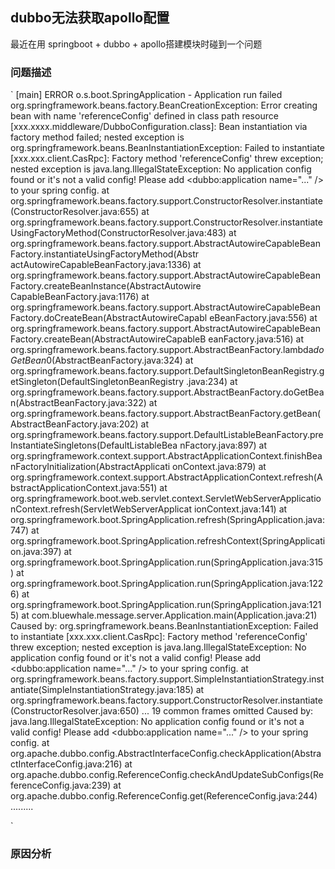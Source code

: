 ## dubbo无法获取apollo配置

最近在用 springboot + dubbo + apollo搭建模块时碰到一个问题

### 问题描述
`
[main] ERROR o.s.boot.SpringApplication - Application run failed
org.springframework.beans.factory.BeanCreationException: Error creating bean with name 'referenceConfig' defined in class path resource [xxx.xxxx.middleware/DubboConfiguration.class]: Bean instantiation via factory method failed; nested exception is org.springframework.beans.BeanInstantiationException: Failed to instantiate [xxx.xxx.client.CasRpc]: Factory method 'referenceConfig' threw exception; nested exception is java.lang.IllegalStateException: No application config found or it's not a valid config! Please add <dubbo:application name="..." /> to your spring config.
        at org.springframework.beans.factory.support.ConstructorResolver.instantiate(ConstructorResolver.java:655)
        at org.springframework.beans.factory.support.ConstructorResolver.instantiateUsingFactoryMethod(ConstructorResolver.java:483)
        at org.springframework.beans.factory.support.AbstractAutowireCapableBeanFactory.instantiateUsingFactoryMethod(Abstr
actAutowireCapableBeanFactory.java:1336)
       at org.springframework.beans.factory.support.AbstractAutowireCapableBeanFactory.createBeanInstance(AbstractAutowire
CapableBeanFactory.java:1176)
       at org.springframework.beans.factory.support.AbstractAutowireCapableBeanFactory.doCreateBean(AbstractAutowireCapabl
eBeanFactory.java:556)
       at org.springframework.beans.factory.support.AbstractAutowireCapableBeanFactory.createBean(AbstractAutowireCapableB
eanFactory.java:516)
       at org.springframework.beans.factory.support.AbstractBeanFactory.lambda$doGetBean$0(AbstractBeanFactory.java:324)
       at org.springframework.beans.factory.support.DefaultSingletonBeanRegistry.getSingleton(DefaultSingletonBeanRegistry
.java:234)
       at org.springframework.beans.factory.support.AbstractBeanFactory.doGetBean(AbstractBeanFactory.java:322)
       at org.springframework.beans.factory.support.AbstractBeanFactory.getBean(AbstractBeanFactory.java:202)
       at org.springframework.beans.factory.support.DefaultListableBeanFactory.preInstantiateSingletons(DefaultListableBea
nFactory.java:897)
       at org.springframework.context.support.AbstractApplicationContext.finishBeanFactoryInitialization(AbstractApplicati
onContext.java:879)
       at org.springframework.context.support.AbstractApplicationContext.refresh(AbstractApplicationContext.java:551)
       at org.springframework.boot.web.servlet.context.ServletWebServerApplicationContext.refresh(ServletWebServerApplicat
ionContext.java:141)
       at org.springframework.boot.SpringApplication.refresh(SpringApplication.java:747)
       at org.springframework.boot.SpringApplication.refreshContext(SpringApplication.java:397)
       at org.springframework.boot.SpringApplication.run(SpringApplication.java:315)
       at org.springframework.boot.SpringApplication.run(SpringApplication.java:1226)
       at org.springframework.boot.SpringApplication.run(SpringApplication.java:1215)
       at com.bluewhale.message.server.Application.main(Application.java:21)
       Caused by: org.springframework.beans.BeanInstantiationException: Failed to instantiate [xxx.xxx.client.CasRpc]: Factory method 'referenceConfig' threw exception; nested exception is java.lang.IllegalStateException: No application config found or it's not a valid config! Please add <dubbo:application name="..." /> to your spring config.
        at org.springframework.beans.factory.support.SimpleInstantiationStrategy.instantiate(SimpleInstantiationStrategy.java:185)
        at org.springframework.beans.factory.support.ConstructorResolver.instantiate(ConstructorResolver.java:650)
        ... 19 common frames omitted
Caused by: java.lang.IllegalStateException: No application config found or it's not a valid config! Please add <dubbo:application name="..." /> to your spring config.
        at org.apache.dubbo.config.AbstractInterfaceConfig.checkApplication(AbstractInterfaceConfig.java:216)
        at org.apache.dubbo.config.ReferenceConfig.checkAndUpdateSubConfigs(ReferenceConfig.java:239)
        at org.apache.dubbo.config.ReferenceConfig.get(ReferenceConfig.java:244)
        .........

`

### 原因分析
